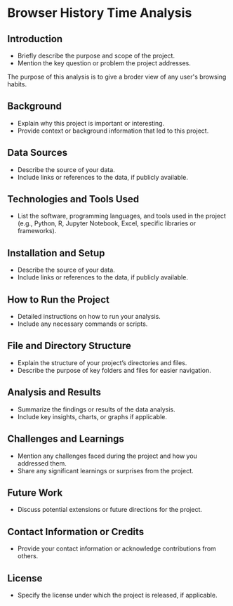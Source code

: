 # Browser History Time Analysis

## Introduction

- Briefly describe the purpose and scope of the project.
- Mention the key question or problem the project addresses.



The purpose of this analysis is to give a broder view of any user's browsing habits.



## Background

- Explain why this project is important or interesting.
- Provide context or background information that led to this project.



## Data Sources

- Describe the source of your data.
- Include links or references to the data, if publicly available.



## Technologies and Tools Used

- List the software, programming languages, and tools used in the project (e.g., Python, R, Jupyter Notebook, Excel, specific libraries or frameworks).



## Installation and Setup

- Describe the source of your data.
- Include links or references to the data, if publicly available.



## How to Run the Project

- Detailed instructions on how to run your analysis.
- Include any necessary commands or scripts.



## File and Directory Structure

- Explain the structure of your project’s directories and files.
- Describe the purpose of key folders and files for easier navigation.



## Analysis and Results

- Summarize the findings or results of the data analysis.
- Include key insights, charts, or graphs if applicable.



## Challenges and Learnings

- Mention any challenges faced during the project and how you addressed them.
- Share any significant learnings or surprises from the project.



## Future Work

- Discuss potential extensions or future directions for the project.

  

## Contact Information or Credits

- Provide your contact information or acknowledge contributions from others.



## License 

- Specify the license under which the project is released, if applicable.
